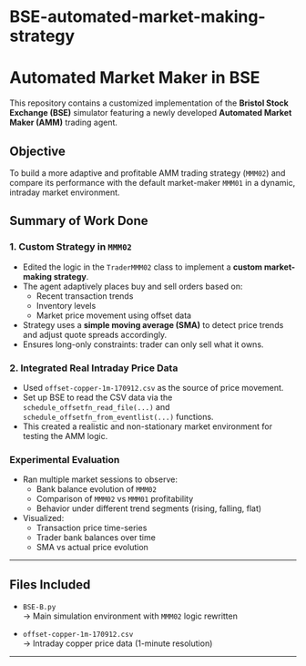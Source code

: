 # BSE-automated-market-making-strategy
# Automated Market Maker in BSE

This repository contains a customized implementation of the **Bristol Stock Exchange (BSE)** simulator featuring a newly developed **Automated Market Maker (AMM)** trading agent.

## Objective

To build a more adaptive and profitable AMM trading strategy (`MMM02`) and compare its performance with the default market-maker `MMM01` in a dynamic, intraday market environment.


## Summary of Work Done

### 1. Custom Strategy in `MMM02`

- Edited the logic in the `TraderMMM02` class to implement a **custom market-making strategy**.
- The agent adaptively places buy and sell orders based on:
  - Recent transaction trends
  - Inventory levels
  - Market price movement using offset data
- Strategy uses a **simple moving average (SMA)** to detect price trends and adjust quote spreads accordingly.
- Ensures long-only constraints: trader can only sell what it owns.

### 2. Integrated Real Intraday Price Data

- Used `offset-copper-1m-170912.csv` as the source of price movement.
- Set up BSE to read the CSV data via the `schedule_offsetfn_read_file(...)` and `schedule_offsetfn_from_eventlist(...)` functions.
- This created a realistic and non-stationary market environment for testing the AMM logic.

### Experimental Evaluation

- Ran multiple market sessions to observe:
  - Bank balance evolution of `MMM02`
  - Comparison of `MMM02` vs `MMM01` profitability
  - Behavior under different trend segments (rising, falling, flat)
- Visualized:
  - Transaction price time-series
  - Trader bank balances over time
  - SMA vs actual price evolution

---

## Files Included

- `BSE-B.py`  
  → Main simulation environment with `MMM02` logic rewritten

- `offset-copper-1m-170912.csv`  
  → Intraday copper price data (1-minute resolution)

---


